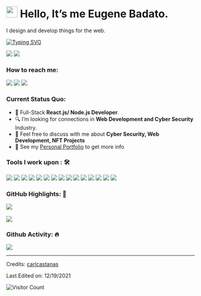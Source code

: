 <h1><img src="https://emojis.slackmojis.com/emojis/images/1531849430/4246/blob-sunglasses.gif?1531849430" width="30"/> Hello, It’s me Eugene Badato.</h1>

I design and develop things for the web.

[![Typing SVG](https://readme-typing-svg.herokuapp.com?color=%2349F707&lines=I'm+Eugene+Badato;Front-end+Web+Developer;UI/UX+Designer)](https://git.io/typing-svg)

[![](https://img.shields.io/badge/Gmail-badatoeugenepaulm@gmail.com-red)](mailto:badatoeugenepaulm@gmail.com) [![](https://img.shields.io/badge/Linkedin-Eugene%20Paul%20Badato-blue)](https://www.linkedin.com/in/eugene-paul-badato-1305751aa/)

### How to reach me:

<a href="mailto: badatoeugenepaulm@gmail.com">
<img src="https://img.shields.io/badge/-badatoeugenepaulm%40gmail.com-7B83EB?&style=for-the-badge&logo=Microsoft-outlook&logoColor=white" ></a> <a href="https://www.linkedin.com/in/eugene-paul-badato-1305751aa/"><img src="https://img.shields.io/badge/carlcastanas-%230077B5.svg?&style=for-the-badge&logo=linkedin&logoColor=white" ></a>  <a  href="https://eugenebadato.netlify.app/"><img src="https://img.shields.io/badge/carlcastanas.github.io-%2312100E.svg?&style=for-the-badge&logo=safari&logoColor=white"></a>

### Current Status Quo:

-   💼 Full-Stack <strong>React.js/ Node.js Developer</strong>.
-   🔍 I’m looking for connections in <strong>Web Development and Cyber Security</strong> Industry.
-   💬 Feel free to discuss with me about <strong>Cyber Security, Web Development, NFT Projects</strong>
-   👀 See my [Personal Portfolio](https://eugenebadato.netlify.app/) to get more info

### Tools I work upon : 🛠

<img src="https://img.shields.io/badge/html5-%23E34F26.svg?style=for-the-badge&logo=html5&logoColor=white"> <img src="https://img.shields.io/badge/css3%20-%2314354C.svg?&style=for-the-badge&logo=css3&logoColor=white"> <img src="https://img.shields.io/badge/javascript%20-%23323330.svg?&style=for-the-badge&logo=javascript&logoColor=%23F7DF1E"> <img src="https://img.shields.io/badge/PHP%20-%23777BB4.svg?&style=for-the-badge&logo=php&logoColor=white"> <img src="https://img.shields.io/badge/react-%2320232a.svg?style=for-the-badge&logo=react&logoColor=%2361DAFB"> <img src="https://img.shields.io/badge/Angular%20-%23DD0031.svg?&style=for-the-badge&logo=angular&logoColor=white"> <img src="https://img.shields.io/badge/Babel-F9DC3e?style=for-the-badge&logo=babel&logoColor=black"> <img src="https://img.shields.io/badge/node.js%20-%23008CC1.svg?&style=for-the-badge&logo=node.js&logoColor=white"> <img src="https://img.shields.io/badge/mongodb%20-%2347A248svg?&style=for-the-badge&logo=mongodb&logoColor=white"> <img src="https://img.shields.io/badge/git%20-%23F05032.svg?&style=for-the-badge&logo=git&logoColor=white"/> <img src="http://img.shields.io/badge/-VS%20Code-000000?style=for-the-badge&logo=Visual-studio-code&logoColor=blue"> <img src="https://img.shields.io/badge/bootstrap-%23563D7C.svg?style=for-the-badge&logo=bootstrap&logoColor=white"> <img src="https://img.shields.io/badge/Canva-%2300C4CC.svg?style=for-the-badge&logo=Canva&logoColor=white"> <img src="https://img.shields.io/badge/figma-%23F24E1E.svg?style=for-the-badge&logo=figma&logoColor=white"> <img src="https://img.shields.io/badge/Eclipse-FE7A16.svg?style=for-the-badge&logo=Eclipse&logoColor=white">

### GitHub Highlights: :blossom:

<a href="https://www.linkedin.com/in/eugene-paul-badato-1305751aa/">
   <img align="center" src="https://github-readme-streak-stats.herokuapp.com/?user=akocero&theme=buefy-dark&date_format=M%20j%5B%2C%20Y%5D" />
</a><br><br>
<a href="https://www.linkedin.com/in/eugene-paul-badato-1305751aa/">
  <img align="center" src="https://github-readme-stats.vercel.app/api/top-langs/?username=akocero&langs_count=8&layout=compact&theme=material-palenight&hide=html,Tcl" />
</a>

### Github Activity: 🔥

<img align="center" src="https://activity-graph.herokuapp.com/graph?username=carlcastanas&theme=dracula&color=B994E6&bg_color=2B2D3D" />

---

Credits: [carlcastanas](https://github.com/carlcastanas)

Last Edited on: 12/19/2021

![Visitor Count](https://profile-counter.glitch.me/{carlcastanas}/count.svg)
